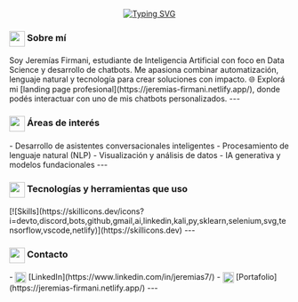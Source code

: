 <!-- Encabezado animado -->
<p align="center">
  <a href="https://jeremias-firmani.netlify.app/">
    <img src="https://readme-typing-svg.demolab.com?font=Fira+Code&weight=500&size=24&pause=1000&center=true&width=1000&color=1E40AF&lines=Hola%2C+soy+Jerem%C3%ADas+Firmani;Estudiante+de+Inteligencia+Artificial+%7C+Desarrollador+de+Chatbots;Apasionado+por+la+IA%2C+el+P.N.L+y+la+Ciencia+de+Datos" alt="Typing SVG" />
  </a>
</p>
<!-- Presentación -->
<h3><img src="https://skillicons.dev/icons?i=brain" width="28px" style="vertical-align:middle;"/> Sobre mí</h3>
Soy Jeremías Firmani, estudiante de Inteligencia Artificial con foco en Data Science y desarrollo de chatbots.  
Me apasiona combinar automatización, lenguaje natural y tecnología para crear soluciones con impacto.
🌐 Explorá mi [landing page profesional](https://jeremias-firmani.netlify.app/), donde podés interactuar con uno de mis chatbots personalizados.
---
<h3><img src="https://skillicons.dev/icons?i=brain" width="28px" style="vertical-align:middle;"/> Áreas de interés</h3>
- Desarrollo de asistentes conversacionales inteligentes  
- Procesamiento de lenguaje natural (NLP)  
- Visualización y análisis de datos  
- IA generativa y modelos fundacionales
---
<!-- Tecnologias que uso -->
<h3><img src="https://skillicons.dev/icons?i=brain" width="28px" style="vertical-align:middle;"/> Tecnologías y herramientas que uso</h3>
[![Skills](https://skillicons.dev/icons?i=devto,discord,bots,github,gmail,ai,linkedin,kali,py,sklearn,selenium,svg,tensorflow,vscode,netlify)](https://skillicons.dev)
---
<h3><img src="https://skillicons.dev/icons?i=brain" width="28px" style="vertical-align:middle;"/> Contacto</h3>
- <img src="https://cdn.jsdelivr.net/gh/devicons/devicon/icons/linkedin/linkedin-original.svg" width="20px" style="vertical-align:middle;"/> [LinkedIn](https://www.linkedin.com/in/jeremias7/)  
- <img src="https://cdn.jsdelivr.net/gh/devicons/devicon/icons/react/react-original.svg" width="20px" style="vertical-align:middle;"/> [Portafolio](https://jeremias-firmani.netlify.app/)  
---
